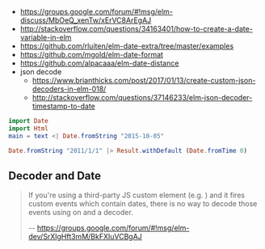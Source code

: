 - https://groups.google.com/forum/#!msg/elm-discuss/MbOeQ_xenTw/xErVC8ArEgAJ
- http://stackoverflow.com/questions/34163401/how-to-create-a-date-variable-in-elm
- https://github.com/rluiten/elm-date-extra/tree/master/examples
- https://github.com/mgold/elm-date-format
- https://github.com/alpacaaa/elm-date-distance
- json decode
  - https://www.brianthicks.com/post/2017/01/13/create-custom-json-decoders-in-elm-018/
  - http://stackoverflow.com/questions/37146233/elm-json-decoder-timestamp-to-date

```elm
import Date
import Html
main = text <| Date.fromString "2015-10-05"
```

```elm
Date.fromString "2011/1/1" |> Result.withDefault (Date.fromTime 0)
```

## Decoder and Date

>If you're using a third-party JS custom element (e.g. <google-maps/>) and it fires custom events which contain dates, there is no way to decode those events using on and a decoder.
>
>-- https://groups.google.com/forum/#!msg/elm-dev/SrXIgHft3mM/BkFXIuVCBgAJ
